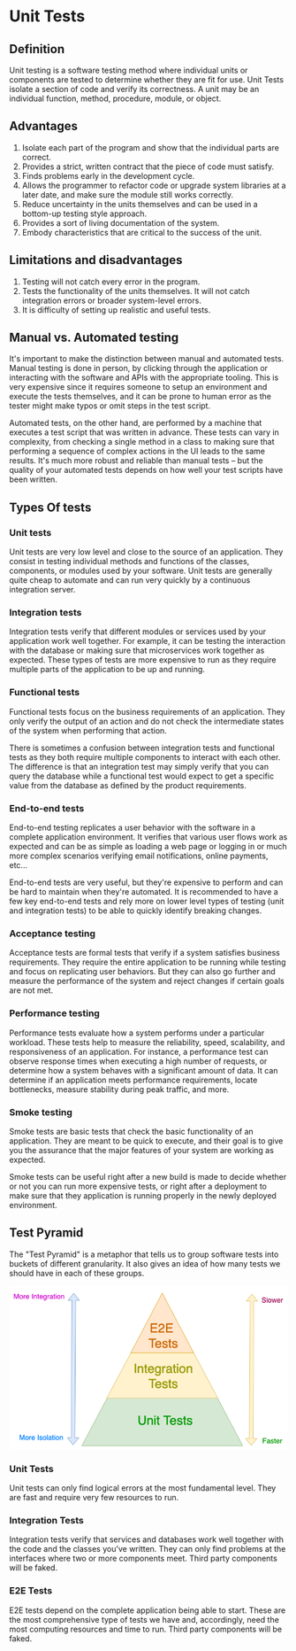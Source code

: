 # Unit Tests
## Definition
Unit testing is a software testing method where individual units or components are tested to determine whether they are fit for use. 
Unit Tests isolate a section of code and verify its correctness. A unit may be an individual function, method, procedure, module, 
or object.

## Advantages
1.  Isolate each part of the program and show that the individual parts are correct.
2.  Provides a strict, written contract that the piece of code must satisfy.
3.  Finds problems early in the development cycle. 
4.  Allows the programmer to refactor code or upgrade system libraries at a later date, and make sure the module still works correctly.
5.  Reduce uncertainty in the units themselves and can be used in a bottom-up testing style approach. 
6.  Provides a sort of living documentation of the system.
7.  Embody characteristics that are critical to the success of the unit.

## Limitations and disadvantages
1. Testing will not catch every error in the program.
2. Tests the functionality of the units themselves. It will not catch integration errors or broader system-level errors.
3. It is difficulty of setting up realistic and useful tests.

## Manual vs. Automated testing
It's important to make the distinction between manual and automated tests. Manual testing is done in person, by clicking through the 
application or interacting with the software and APIs with the appropriate tooling. This is very expensive since it requires someone to setup 
an environment and execute the tests themselves, and it can be prone to human error as the tester might make typos or omit steps in the test script.

Automated tests, on the other hand, are performed by a machine that executes a test script that was written in advance. These tests can vary in complexity, 
from checking a single method in a class to making sure that performing a sequence of complex actions in the UI leads to the same results. It's much more 
robust and reliable than manual tests – but the quality of your automated tests depends on how well your test scripts have been written.

## Types Of tests

### Unit tests

Unit tests are very low level and close to the source of an application. They consist in testing individual methods and functions of the classes, components, 
or modules used by your software. Unit tests are generally quite cheap to automate and can run very quickly by a continuous integration server.

### Integration tests

Integration tests verify that different modules or services used by your application work well together. For example, it can be testing the interaction with 
the database or making sure that microservices work together as expected. These types of tests are more expensive to run as they require multiple parts of the 
application to be up and running.

### Functional tests

Functional tests focus on the business requirements of an application. They only verify the output of an action and do not check the intermediate states of the 
system when performing that action.

There is sometimes a confusion between integration tests and functional tests as they both require multiple components to interact with each other. The difference 
is that an integration test may simply verify that you can query the database while a functional test would expect to get a specific value from the database as defined 
by the product requirements.

### End-to-end tests

End-to-end testing replicates a user behavior with the software in a complete application environment. It verifies that various user flows work as expected and can be 
as simple as loading a web page or logging in or much more complex scenarios verifying email notifications, online payments, etc...

End-to-end tests are very useful, but they're expensive to perform and can be hard to maintain when they're automated. It is recommended to have a few key end-to-end 
tests and rely more on lower level types of testing (unit and integration tests) to be able to quickly identify breaking changes.

### Acceptance testing

Acceptance tests are formal tests that verify if a system satisfies business requirements. They require the entire application to be running while testing and focus on 
replicating user behaviors. But they can also go further and measure the performance of the system and reject changes if certain goals are not met.

### Performance testing

Performance tests evaluate how a system performs under a particular workload. These tests help to measure the reliability, speed, scalability, and responsiveness of an 
application. For instance, a performance test can observe response times when executing a high number of requests, or determine how a system behaves with a significant 
amount of data. It can determine if an application meets performance requirements, locate bottlenecks, measure stability during peak traffic, and more.

### Smoke testing

Smoke tests are basic tests that check the basic functionality of an application. They are meant to be quick to execute, and their goal is to give you the assurance 
that the major features of your system are working as expected.

Smoke tests can be useful right after a new build is made to decide whether or not you can run more expensive tests, or right after a deployment to make sure that they 
application is running properly in the newly deployed environment.

## Test Pyramid
The "Test Pyramid" is a metaphor that tells us to group software tests into buckets of different granularity. It also gives an idea of how many tests we should have 
in each of these groups.

![Test Pyramid](TestPyramid.drawio.png)

### Unit Tests

Unit tests can only find logical errors at the most fundamental level. They are fast and require very few resources to run.

### Integration Tests

Integration tests verify that services and databases work well together with the code and the classes you’ve written. They can only find problems at the interfaces where 
two or more components meet. Third party components will be faked.

### E2E Tests
E2E tests depend on the complete application being able to start. These are the most comprehensive type of tests we have and, accordingly, need the most computing
resources and time to run. Third party components will be faked.
